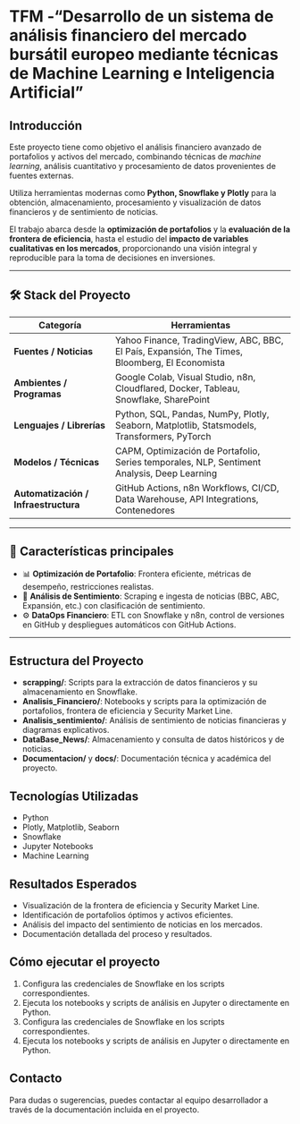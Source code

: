 
# TFM -“Desarrollo de un sistema de análisis financiero del mercado bursátil europeo mediante técnicas de Machine Learning e Inteligencia Artificial”


## Introducción

Este proyecto tiene como objetivo el análisis financiero avanzado de portafolios y activos del mercado, combinando técnicas de *machine learning*, análisis cuantitativo y procesamiento de datos provenientes de fuentes externas.  

Utiliza herramientas modernas como **Python, Snowflake y Plotly** para la obtención, almacenamiento, procesamiento y visualización de datos financieros y de sentimiento de noticias.  

El trabajo abarca desde la **optimización de portafolios** y la **evaluación de la frontera de eficiencia**, hasta el estudio del **impacto de variables cualitativas en los mercados**, proporcionando una visión integral y reproducible para la toma de decisiones en inversiones.

---

## 🛠️ Stack del Proyecto

| Categoría | Herramientas |
|-----------|--------------|
| **Fuentes / Noticias** | Yahoo Finance, TradingView, ABC, BBC, El País, Expansión, The Times, Bloomberg, El Economista |
| **Ambientes / Programas** | Google Colab, Visual Studio, n8n, Cloudflared, Docker, Tableau, Snowflake, SharePoint |
| **Lenguajes / Librerías** | Python, SQL, Pandas, NumPy, Plotly, Seaborn, Matplotlib, Statsmodels, Transformers, PyTorch |
| **Modelos / Técnicas** | CAPM, Optimización de Portafolio, Series temporales, NLP, Sentiment Analysis, Deep Learning |
| **Automatización / Infraestructura** | GitHub Actions, n8n Workflows, CI/CD, Data Warehouse, API Integrations, Contenedores |

---

## 🚀 Características principales
- 📊 **Optimización de Portafolio**: Frontera eficiente, métricas de desempeño, restricciones realistas.  
- 📰 **Análisis de Sentimiento**: Scraping e ingesta de noticias (BBC, ABC, Expansión, etc.) con clasificación de sentimiento.  
- ⚙️ **DataOps Financiero**: ETL con Snowflake y n8n, control de versiones en GitHub y despliegues automáticos con GitHub Actions.  

---

## Estructura del Proyecto

- **scrapping/**: Scripts para la extracción de datos financieros y su almacenamiento en Snowflake.
- **Analisis_Financiero/**: Notebooks y scripts para la optimización de portafolios, frontera de eficiencia y Security Market Line.
- **Analisis_sentimiento/**: Análisis de sentimiento de noticias financieras y diagramas explicativos.
- **DataBase_News/**: Almacenamiento y consulta de datos históricos y de noticias.
- **Documentacion/** y **docs/**: Documentación técnica y académica del proyecto.

## Tecnologías Utilizadas

- Python
- Plotly, Matplotlib, Seaborn
- Snowflake
- Jupyter Notebooks
- Machine Learning

## Resultados Esperados

- Visualización de la frontera de eficiencia y Security Market Line.
- Identificación de portafolios óptimos y activos eficientes.
- Análisis del impacto del sentimiento de noticias en los mercados.
- Documentación detallada del proceso y resultados.

## Cómo ejecutar el proyecto

1. Configura las credenciales de Snowflake en los scripts correspondientes.
2. Ejecuta los notebooks y scripts de análisis en Jupyter o directamente en Python.
2. Configura las credenciales de Snowflake en los scripts correspondientes.
3. Ejecuta los notebooks y scripts de análisis en Jupyter o directamente en Python.

## Contacto

Para dudas o sugerencias, puedes contactar al equipo desarrollador a través de la documentación incluida en el proyecto.
